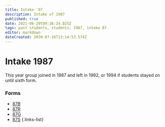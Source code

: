 ```yaml
---
title: Intake '87
description: Intake of 1987
published: true
date: 2021-06-29T09:36:24.025Z
tags: past students, students, 1987, intake 87
editor: markdown
dateCreated: 2020-07-16T13:14:53.574Z
---
```


# Intake 1987
This year group joined in 1987 and left in 1992, or 1994 if students stayed on until sixth form.

### Forms
- [87B](/students/past/intake-87/b)
- [87R](/students/past/intake-87/r)
- [87G](/students/past/intake-87/g)
- [87S](/students/past/intake-87/s)
{.links-list}

